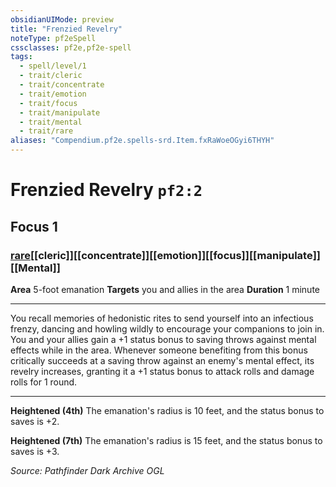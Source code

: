 ```yaml
---
obsidianUIMode: preview
title: "Frenzied Revelry"
noteType: pf2eSpell
cssclasses: pf2e,pf2e-spell
tags:
  - spell/level/1
  - trait/cleric
  - trait/concentrate
  - trait/emotion
  - trait/focus
  - trait/manipulate
  - trait/mental
  - trait/rare
aliases: "Compendium.pf2e.spells-srd.Item.fxRaWoeOGyi6THYH" 
---
```

# Frenzied Revelry  `pf2:2`  
## Focus 1
### [rare](rare "Rare Rarity Trait")[[cleric]][[concentrate]][[emotion]][[focus]][[manipulate]][[Mental]]

**Area** 5-foot emanation
**Targets** you and allies in the area
**Duration** 1 minute
* * * 
You recall memories of hedonistic rites to send yourself into an infectious frenzy, dancing and howling wildly to encourage your companions to join in. You and your allies gain a +1 status bonus to saving throws against mental effects while in the area. Whenever someone benefiting from this bonus critically succeeds at a saving throw against an enemy's mental effect, its revelry increases, granting it a +1 status bonus to attack rolls and damage rolls for 1 round.

* * *

**Heightened (4th)** The emanation's radius is 10 feet, and the status bonus to saves is +2.

**Heightened (7th)** The emanation's radius is 15 feet, and the status bonus to saves is +3.

*Source: Pathfinder Dark Archive*
*OGL*